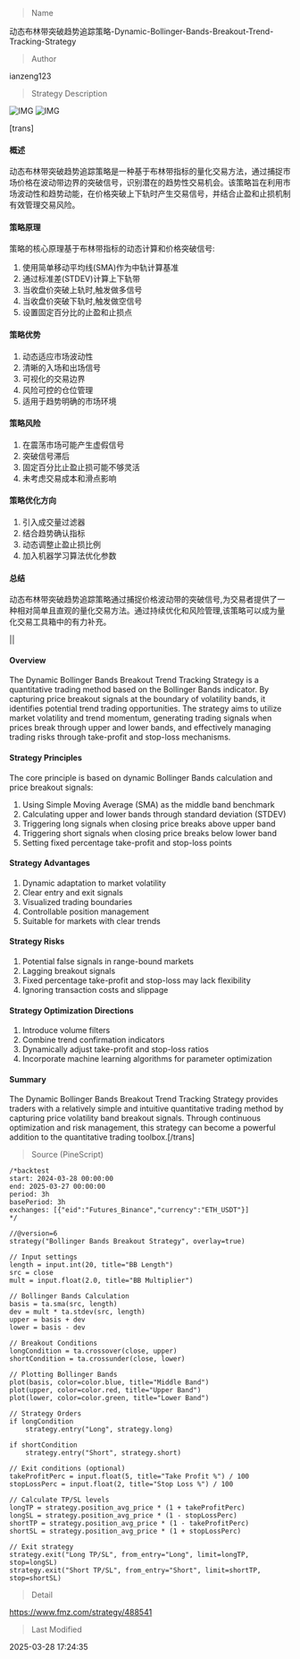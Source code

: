 
> Name

动态布林带突破趋势追踪策略-Dynamic-Bollinger-Bands-Breakout-Trend-Tracking-Strategy

> Author

ianzeng123

> Strategy Description

![IMG](https://www.fmz.com/upload/asset/2d877a523d2316b96ae1c.png)
![IMG](https://www.fmz.com/upload/asset/2d95bb62cfc3c42acccef.png)



[trans]

#### 概述

动态布林带突破趋势追踪策略是一种基于布林带指标的量化交易方法，通过捕捉市场价格在波动带边界的突破信号，识别潜在的趋势性交易机会。该策略旨在利用市场波动性和趋势动能，在价格突破上下轨时产生交易信号，并结合止盈和止损机制有效管理交易风险。

#### 策略原理

策略的核心原理基于布林带指标的动态计算和价格突破信号:

1. 使用简单移动平均线(SMA)作为中轨计算基准
2. 通过标准差(STDEV)计算上下轨带
3. 当收盘价突破上轨时,触发做多信号
4. 当收盘价突破下轨时,触发做空信号
5. 设置固定百分比的止盈和止损点

#### 策略优势

1. 动态适应市场波动性
2. 清晰的入场和出场信号
3. 可视化的交易边界
4. 风险可控的仓位管理
5. 适用于趋势明确的市场环境

#### 策略风险

1. 在震荡市场可能产生虚假信号
2. 突破信号滞后
3. 固定百分比止盈止损可能不够灵活
4. 未考虑交易成本和滑点影响

#### 策略优化方向

1. 引入成交量过滤器
2. 结合趋势确认指标
3. 动态调整止盈止损比例
4. 加入机器学习算法优化参数

#### 总结

动态布林带突破趋势追踪策略通过捕捉价格波动带的突破信号,为交易者提供了一种相对简单且直观的量化交易方法。通过持续优化和风险管理,该策略可以成为量化交易工具箱中的有力补充。

||

#### Overview

The Dynamic Bollinger Bands Breakout Trend Tracking Strategy is a quantitative trading method based on the Bollinger Bands indicator. By capturing price breakout signals at the boundary of volatility bands, it identifies potential trend trading opportunities. The strategy aims to utilize market volatility and trend momentum, generating trading signals when prices break through upper and lower bands, and effectively managing trading risks through take-profit and stop-loss mechanisms.

#### Strategy Principles

The core principle is based on dynamic Bollinger Bands calculation and price breakout signals:

1. Using Simple Moving Average (SMA) as the middle band benchmark
2. Calculating upper and lower bands through standard deviation (STDEV)
3. Triggering long signals when closing price breaks above upper band
4. Triggering short signals when closing price breaks below lower band
5. Setting fixed percentage take-profit and stop-loss points

#### Strategy Advantages

1. Dynamic adaptation to market volatility
2. Clear entry and exit signals
3. Visualized trading boundaries
4. Controllable position management
5. Suitable for markets with clear trends

#### Strategy Risks

1. Potential false signals in range-bound markets
2. Lagging breakout signals
3. Fixed percentage take-profit and stop-loss may lack flexibility
4. Ignoring transaction costs and slippage

#### Strategy Optimization Directions

1. Introduce volume filters
2. Combine trend confirmation indicators
3. Dynamically adjust take-profit and stop-loss ratios
4. Incorporate machine learning algorithms for parameter optimization

#### Summary

The Dynamic Bollinger Bands Breakout Trend Tracking Strategy provides traders with a relatively simple and intuitive quantitative trading method by capturing price volatility band breakout signals. Through continuous optimization and risk management, this strategy can become a powerful addition to the quantitative trading toolbox.[/trans]



> Source (PineScript)

``` pinescript
/*backtest
start: 2024-03-28 00:00:00
end: 2025-03-27 00:00:00
period: 3h
basePeriod: 3h
exchanges: [{"eid":"Futures_Binance","currency":"ETH_USDT"}]
*/

//@version=6
strategy("Bollinger Bands Breakout Strategy", overlay=true)

// Input settings
length = input.int(20, title="BB Length")
src = close
mult = input.float(2.0, title="BB Multiplier")

// Bollinger Bands Calculation
basis = ta.sma(src, length)
dev = mult * ta.stdev(src, length)
upper = basis + dev
lower = basis - dev

// Breakout Conditions
longCondition = ta.crossover(close, upper)
shortCondition = ta.crossunder(close, lower)

// Plotting Bollinger Bands
plot(basis, color=color.blue, title="Middle Band")
plot(upper, color=color.red, title="Upper Band")
plot(lower, color=color.green, title="Lower Band")

// Strategy Orders
if longCondition
    strategy.entry("Long", strategy.long)

if shortCondition
    strategy.entry("Short", strategy.short)

// Exit conditions (optional)
takeProfitPerc = input.float(5, title="Take Profit %") / 100
stopLossPerc = input.float(2, title="Stop Loss %") / 100

// Calculate TP/SL levels
longTP = strategy.position_avg_price * (1 + takeProfitPerc)
longSL = strategy.position_avg_price * (1 - stopLossPerc)
shortTP = strategy.position_avg_price * (1 - takeProfitPerc)
shortSL = strategy.position_avg_price * (1 + stopLossPerc)

// Exit strategy
strategy.exit("Long TP/SL", from_entry="Long", limit=longTP, stop=longSL)
strategy.exit("Short TP/SL", from_entry="Short", limit=shortTP, stop=shortSL)

```

> Detail

https://www.fmz.com/strategy/488541

> Last Modified

2025-03-28 17:24:35

